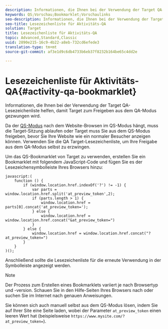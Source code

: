 ```yaml
---
description: Informationen, die Ihnen bei der Verwendung der Target QA-Lesezeichenliste helfen, damit Target zum Freigeben aus dem QA-Modus gezwungen wird.
keywords: QS;Vorschau;Bookmarklet;Vorschaulinks
seo-description: Informationen, die Ihnen bei der Verwendung der Target QA-Lesezeichenliste helfen, damit Target zum Freigeben aus dem QA-Modus gezwungen wird.
seo-title: Lesezeichenliste für Aktivitäts-QA
solution: Target
title: Lesezeichenliste für Aktivitäts-QA
topic: Advanced,Standard,Classic
uuid: 2890e215-16c9-4b22-a8eb-732cd6efede3
translation-type: tm+mt
source-git-commit: af3e1d9c6db4733b6eb37f8232b164be65c4dd2e

---
```



# Lesezeichenliste für Aktivitäts-QA{#activity-qa-bookmarklet}

Informationen, die Ihnen bei der Verwendung der Target QA-Lesezeichenliste helfen, damit Target zum Freigeben aus dem QA-Modus gezwungen wird.

Da der [QS-Modus](../../c-activities/c-activity-qa/activity-qa.md#concept_9329EF33DE7D41CA9815C8115DBC4E40) nach dem Website-Browsen im QS-Modus hängt, muss die Target-Sitzung ablaufen oder Target muss Sie aus dem QS-Modus freigeben, bevor Sie Ihre Website wie ein normaler Besucher anzeigen können. Verwenden Sie die QA Target-Lesezeichenliste, um Ihre Freigabe aus dem QA-Modus selbst zu erzwingen.

Um das QS-Bookmarklet von Target zu verwenden, erstellen Sie ein Bookmarklet mit folgendem JavaScript-Code und fügen Sie es der Lesezeichensymbolleiste Ihres Browsers hinzu:

```
javascript:(
    function () {
        if (window.location.href.indexOf('?') != -1) {
            var parts = window.location.href.split('at_preview_token',2);
            if (parts.length > 1) {
                window.location.href = parts[0].concat('at_preview_token=');
            } else {
                window.location.href = window.location.href.concat("&at_preview_token=")
            }
        } else {
            window.location.href = window.location.href.concat("?at_preview_token=")
        }
    }
)();
```

Anschließend sollte die Lesezeichenliste für die erneute Verwendung in der Symbolleiste angezeigt werden.

>[!NOTE]
>
>Der Prozess zum Erstellen eines Bookmarklets variiert je nach Browsertyp und -version. Schauen Sie in den Hilfe-Seiten Ihres Browsers nach oder suchen Sie im Internet nach genauen Anweisungen.

Sie können sich auch manuell selbst aus dem QS-Modus lösen, indem Sie auf Ihrer Site eine Seite laden, wobei der Parameter `at_preview_token` einen leeren Wert hat (beispielsweise `https://www.mysite.com/?at_preview_token=`).
